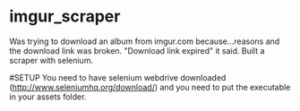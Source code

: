 # imgur_scraper

Was trying to download an album from imgur.com because...reasons and the download link was broken. "Download link expired" it said. Built a scraper with selenium.

#SETUP
You need to have selenium webdrive downloaded (http://www.seleniumhq.org/download/) and you need to put the executable in your assets folder.
